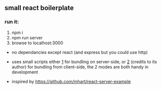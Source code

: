 ## small react boilerplate

### run it:

1. npm i
2. npm run server
3. browse to localhost:3000


- no dependancies except react (and express but you could use http)

- uses small scripts either [1](https://gist.github.com/cauburtin/51e4ec99dc8ef5951706) for bundling on server-side, or [2](https://gist.github.com/cauburtin/cf82c451120373dc1568) (credits to its author) for bundling from client-side, the 2 modes are both handy in development

- inspired by https://github.com/mhart/react-server-example